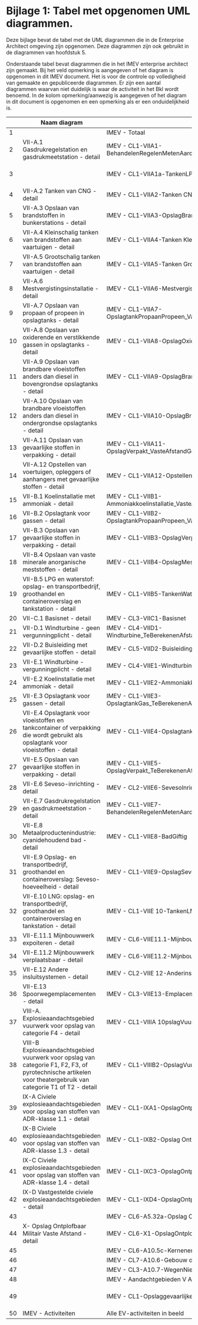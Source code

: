 Bijlage 1: Tabel met opgenomen UML diagrammen.
=========

Deze bijlage bevat de tabel met de UML diagrammen die in de Enterprise Architect omgeving zijn opgenomen.
Deze diagrammen zijn ook gebruikt in de diagrammen van hoofdstuk 5.

Onderstaande tabel bevat diagrammen die in het IMEV enterprise architect zijn gemaakt. Bij het veld opmerking is aangegeven of het diagram is opgenomen in dit IMEV document. Het is voor de controle op volledigheid van gemaakte en gepubliceerde diagrammen. Er zijn een aantal diagrammen waarvan niet duidelijk is waar de activiteit in het Bkl wordt benoemd. In de kolom opmerking/aanwezig is aangegeven of het diagram in dit document is opgenomen en een opmerking als er een onduidelijkheid is.

<p>

| |	Naam diagram | naam oud|	Opmerking/aanwezig |
|-|--------------|------------|---------------------|
1| |	IMEV - Totaal |	 niet gebruikt |
2|VII-A.1 Gasdrukregelstation en gasdrukmeetstation - detail|	IMEV - CL1-VIIA1-BehandelenRegelenMetenAardgas_VasteAfstandGeenVergunningplicht	| ? |
3| |	IMEV - CL1-VIIA1a-TankenLPG | = Gasdrukregelstation en gasdrukmeerstation?|
4|VII-A.2 Tanken van CNG - detail |	IMEV - CL1-VIIA2-Tanken CNG	| ja |
5|VII-A.3 Opslaan van brandstoffen in bunkerstations - detail |	IMEV - CL1-VIIA3-OpslagBrandstofBunkerstation	| ja |
6|VII-A.4 Kleinschalig tanken van brandstoffen aan vaartuigen - detail |	IMEV - CL1-VIIA4-Tanken KleinschaligVaartuig | ja |
7|VII-A.5 Grootschalig tanken van brandstoffen aan vaartuigen - detail |	IMEV - CL1-VIIA5-Tanken GrootschaligVaartuig | ja |
8|VII-A.6 Mestvergistingsinstallatie - detail |	IMEV - CL1-VIIA6-Mestvergisting	| ja |
9|VII-A.7 Opslaan van propaan of propeen in opslagtanks - detail |	IMEV - CL1-VIIA7-OpslagtankPropaanPropeen_VasteAfstandGeenVergunningplicht | ja |
10|VII-A.8 Opslaan van oxiderende en verstikkende gassen in opslagtanks - detail |	IMEV - CL1-VIIA8-OpslagOxiderendVerstikkendGas | ja |
11|VII-A.9 Opslaan van brandbare vloeistoffen anders dan diesel in bovengrondse opslagtanks - detail | IMEV - CL1-VIIA9-OpslagBrandbareVloeistofGeenDieselBovengronds | ja |
12|VII-A.10 Opslaan van brandbare vloeistoffen anders dan diesel in ondergrondse opslagtanks - detail |	IMEV - CL1-VIIA10-OpslagBrandbareVloeistofGeenDieselOndergronds | ja |
13|VII-A.11 Opslaan van gevaarlijke stoffen in verpakking - detail |	IMEV - CL1-VIIA11-OpslagVerpakt_VasteAfstandGeenVergunningplicht | ja |
14|VII-A.12 Opstellen van voertuigen, opleggers of aanhangers met gevaarlijke stoffen - detail |	IMEV - CL1-VIIA12-Opstellen Voertuigen	| ja |
15|VII-B.1 Koelinstallatie met ammoniak - detail |	IMEV - CL1-VIIB1-Ammoniakkoelinstallatie_VasteAfstandVergunningplicht | ja |
16|VII-B.2 Opslagtank voor gassen - detail |	IMEV - CL1-VIIB2-OpslagtankPropaanPropeen_VasteAfstandVergunningplicht | ja |
17|VII-B.3 Opslaan van gevaarlijke stoffen in verpakking - detail |	IMEV - CL1-VIIB3-OpslagVerpakt_VasteAfstandVergunningplicht	| ja |
18|VII-B.4 Opslaan van vaste minerale anorganische meststoffen - detail |	IMEV - CL1-VIIB4-OpslagMeststof	| ja |
19|VII-B.5 LPG en waterstof: opslag- en transportbedrijf, groothandel en containeroverslag en tankstation - detail |	IMEV - CL1-VIIB5-TankenWaterstofVoertuigWerktuig | ja |
20|VII-C.1 Basisnet - detail |	IMEV - CL3-VIIC1-Basisnet | ja |
21|VII-D.1  Windturbine - geen vergunningplicht - detail |	IMEV - CL4-VIID1-Windturbine_TeBerekenenAfstandGeenVergunningplicht	| ja |
22|VII-D.2 Buisleiding met gevaarlijke stoffen - detail |	IMEV - CL5-VIID2-Buisleiding | ja |
23|VII-E.1 Windturbine - vergunningplicht - detail|	IMEV - CL4-VIIE1-Windturbine_TeBerekenenAfstandVergunningplicht	| ja | 
24|VII-E.2 Koelinstallatie met ammoniak - detail  |	IMEV - CL1-VIIE2-Ammoniakkoelinstallatie_TeBerekenenAfstand	| ja |
25|VII-E.3 Opslagtank voor gassen - detail |	IMEV - CL1-VIIE3-OpslagtankGas_TeBerekenenAfstandVergunningplicht | ja  |
26|VII-E.4 Opslagtank voor vloeistoffen en tankcontainer of verpakking die wordt gebruikt als opslagtank voor vloeistoffen - detail |	IMEV - CL1-VIIE4-OpslagtankVloeistof | ja |
27|VII-E.5 Opslaan van gevaarlijke stoffen in verpakking - detail |	IMEV - CL1-VIIE5-OpslagVerpakt_TeBerekenenAfstandVergunningplicht | ja |
28|VII-E.6 Seveso-inrichting - detail |	IMEV - CL2-VIIE6-Sevesolnrichting - detail | ja |
29|VII-E.7 Gasdrukregelstation en gasdrukmeetstation - detail |	IMEV - CL1-VIIE7-BehandelenRegelenMetenAardgasTeBerekenenAfstandVergunningplicht | gasdrukregelstation en gasdrukmeetstation? |
30|VII-E.8 Metaalproductenindustrie: cyanidehoudend bad - detail |	IMEV - CL1-VIIE8-BadGiftig | ja |
31|VII-E.9 Opslag- en transportbedrijf, groothandel en containeroverslag: Seveso-hoeveelheid - detail |	IMEV - CL1-VIIE9-OpslagSevesoHoeveelheidBuitenSevesolnrichting | ja/check = Opslag- en transportbedrijf, groothandel en containeroverslag: Seveso-hoeveelheid?|
32|VII-E.10 LNG: opslag- en transportbedrijf, groothandel en containeroverslag en tankstation - detail |	IMEV - CL1-VIIE 10-TankenLNGVoertuigWerktuig | ja |
33|VII-E.11.1 Mijnbouwwerk expoiteren - detail |	IMEV - CL6-VIIE11.1-MijnbouwwerkExploiteren | ja |
34|VII-E.11.2 Mijnbouwwerk verplaatsbaar - detail |	IMEV - CL6-VIIE11.2-MijnbouwwerkVerplaatsbaar | ja |
35|VII-E.12 Andere insluitsystemen - detail |	IMEV - CL2-VIIE 12-Anderinsluitsysteem | ja |
36|VII-E.13 Spoorwegemplacementen - detail |	IMEV - CL3-VIIE13-Emplacement | ja |
37|VIII-A. Explosieaandachtsgebied vuurwerk voor opslag van categorie F4 - detail |	IMEV - CL1-VIIIA 10pslagVuurwerkF4 | ja |
38|VIII-B Explosieaandachtsgebied vuurwerk voor opslag van categorie F1, F2, F3, of pyrotechnische artikelen voor theatergebruik van categorie T1 of T2 - detail |	IMEV - CL1-VIIIB2-OpslagVuurwerkF1F2F3T1T2 | ja|
39|IX-A Civiele explosieaandachtsgebieden voor opslag van stoffen van ADR-klasse 1.1 - detail|	IMEV - CL1-IXA1-OpslagOntplofbaarADR1.1Civiel | ja |
40|IX-B Civiele explosieaandachtsgebieden voor opslag van stoffen van ADR-klasse 1.3 - detail|	IMEV - CL1-IXB2-Opslag OntplofbaarADR1.3Civiel | ja |
41|IX-C Civiele explosieaandachtsgebieden voor opslag van stoffen van ADR-klasse 1.4 - detail|	IMEV - CL1-IXC3-OpslagOntplofbaarADR1.4Civiel | ja |
42|IX-D Vastgestelde civiele explosieaandachtsgebieden - detail|	IMEV - CL1-IXD4-OpslagOntplofbaarComplexen | ja |
43| |	IMEV - CL6-A5.32a-Opslag OntplofbaarMilitairTeBerekenenAfstand | ?  welke bijlage in Bkl|
44|X- Opslag Ontplofbaar Militair Vaste Afstand - detail |	IMEV - CL6-X1-OpslagOntplofbaarMilitair_VasteAfstand | ja |
45| |	IMEV - CL6-A10.5c-Kernenergielnrichting | ? welke bijlage in Bkl |
46| |	IMEV - CL7-A10.6-Gebouw of Locatie (KGL) | ? welke bijlage in Bkl |
47| |	IMEV - CL3-A10.7-WegenNietBasisnet | ? welke bijlage in Bkl |
48| |	IMEV - Aandachtgebieden	V Alle aandachtsgebieden | niet gebruikt |
49| |	IMEV - CL1-Opslaggevaarlijke stoffen met EVContour	| Alle BKL met opslag gevaarlijke stoffen/niet gebruikt |
50|	IMEV - Activiteiten	| Alle EV-activiteiten in beeld | niet gebruikt |  


</p>
